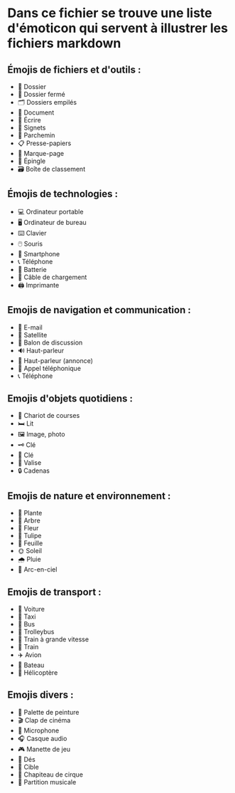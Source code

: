 # Dans ce fichier se trouve une liste d'émoticon qui servent à illustrer les fichiers markdown

## **Émojis de fichiers et d'outils :**

- 📂 Dossier
- 📁 Dossier fermé
- 🗂️ Dossiers empilés
- 📄 Document
- 📝 Écrire
- 📑 Signets
- 📜 Parchemin
- 📋 Presse-papiers
- 🔖 Marque-page
- 📌 Épingle
- 🗃️ Boîte de classement


## **Émojis de technologies :**

- 💻 Ordinateur portable
- 🖥️ Ordinateur de bureau
- ⌨️ Clavier
- 🖱️ Souris
- 📱 Smartphone
- 📞 Téléphone
- 🔋 Batterie
- 🔌 Câble de chargement
- 🖨️ Imprimante

## **Emojis de navigation et communication :**

- 📧 E-mail
- 📡 Satellite
- 💬 Balon de discussion
- 🔊 Haut-parleur
- 📢 Haut-parleur (annonce)
- 📱 Appel téléphonique
- 📞 Téléphone


## **Emojis d'objets quotidiens :**

- 🛒 Chariot de courses
- 🛏️ Lit
- 🖼️ Image, photo
- 🗝️ Clé
- 🔑 Clé
- 🧳 Valise
- 🔒 Cadenas


## **Emojis de nature et environnement :**

- 🌱 Plante
- 🌳 Arbre
- 🌻 Fleur
- 🌷 Tulipe
- 🍃 Feuille
- 🌞 Soleil
- 🌧️ Pluie
- 🌈 Arc-en-ciel


## **Emojis de transport :**

- 🚗 Voiture
- 🚕 Taxi
- 🚌 Bus
- 🚎 Trolleybus
- 🚄 Train à grande vitesse
- 🚅 Train
- ✈️ Avion
- 🚢 Bateau
- 🚁 Hélicoptère


## **Emojis divers :**

- 🎨 Palette de peinture
- 🎬 Clap de cinéma
- 🎤 Microphone
- 🎧 Casque audio
- 🎮 Manette de jeu
- 🎲 Dés
- 🎯 Cible
- 🎪 Chapiteau de cirque
- 🎼 Partition musicale